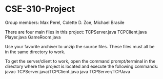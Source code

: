 # CSE-310-Project
Group members: Max Perel, Colette D. Zoe, Michael Brasile

There are four main files in this project:
  TCPServer.java
  TCPClient.java
  Player.java
  GameRoom.java
  
Use your favorite archiver to unzip the source files. These files must all be in the same directory to work.

To get the server/client to work, open the command prompt/terminal in the directory where the project is located and execute the following commands:
  javac TCPServer.java/TCPClient.java
  java TCPServer/TCPJava


